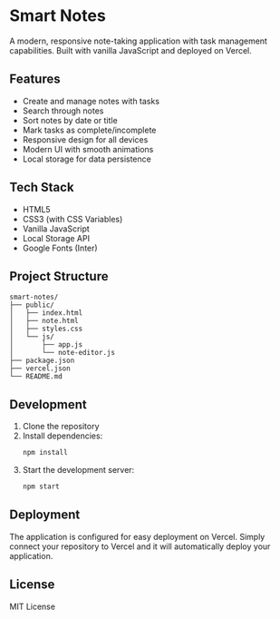 # Smart Notes

A modern, responsive note-taking application with task management capabilities. Built with vanilla JavaScript and deployed on Vercel.

## Features

- Create and manage notes with tasks
- Search through notes
- Sort notes by date or title
- Mark tasks as complete/incomplete
- Responsive design for all devices
- Modern UI with smooth animations
- Local storage for data persistence

## Tech Stack

- HTML5
- CSS3 (with CSS Variables)
- Vanilla JavaScript
- Local Storage API
- Google Fonts (Inter)

## Project Structure

```
smart-notes/
├── public/
│   ├── index.html
│   ├── note.html
│   ├── styles.css
│   └── js/
│       ├── app.js
│       └── note-editor.js
├── package.json
├── vercel.json
└── README.md
```

## Development

1. Clone the repository
2. Install dependencies:
   ```bash
   npm install
   ```
3. Start the development server:
   ```bash
   npm start
   ```

## Deployment

The application is configured for easy deployment on Vercel. Simply connect your repository to Vercel and it will automatically deploy your application.

## License

MIT License 